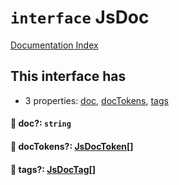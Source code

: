 # `interface` JsDoc

[Documentation Index](../README.md)

## This interface has

- 3 properties:
[doc](#-doc-string),
[docTokens](#-doctokens-jsdoctoken),
[tags](#-tags-jsdoctag)


#### 📄 doc?: `string`



#### 📄 docTokens?: [JsDocToken](../interface.JsDocToken/README.md)\[]



#### 📄 tags?: [JsDocTag](../type.JsDocTag/README.md)\[]



